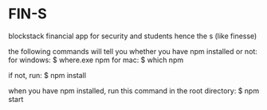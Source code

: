 # FIN-S
blockstack financial app for security and students hence the s (like finesse)

the following commands will tell you whether you have npm installed or not:
for windows: $ where.exe npm
for mac: $ which npm  

if not, run:
$ npm install

when you have npm installed, run this command in the root directory:
$ npm start
